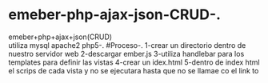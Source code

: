 # emeber-php-ajax-json-CRUD-.
emeber+php+ajax+json(CRUD)      
utiliza mysql apache2 php5-.
#Proceso-.
1-crear un directorio dentro de nuestro servidor web
2-descargar ember.js
3-utiliza handlebar para los templates para definir las vistas
4-crear un idex.html
5-dentro de index html el scrips de cada vista y no se ejecutara hasta que no se llamae co el link to


